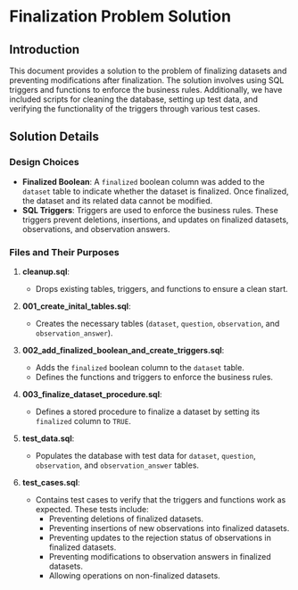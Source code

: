 # Finalization Problem Solution

## Introduction

This document provides a solution to the problem of finalizing datasets and preventing modifications after finalization. The solution involves using SQL triggers and functions to enforce the business rules. Additionally, we have included scripts for cleaning the database, setting up test data, and verifying the functionality of the triggers through various test cases.

## Solution Details

### Design Choices

- **Finalized Boolean**: A `finalized` boolean column was added to the `dataset` table to indicate whether the dataset is finalized. Once finalized, the dataset and its related data cannot be modified.
- **SQL Triggers**: Triggers are used to enforce the business rules. These triggers prevent deletions, insertions, and updates on finalized datasets, observations, and observation answers.

### Files and Their Purposes

1. **cleanup.sql**:
   - Drops existing tables, triggers, and functions to ensure a clean start.

2. **001_create_inital_tables.sql**:
   - Creates the necessary tables (`dataset`, `question`, `observation`, and `observation_answer`).

3. **002_add_finalized_boolean_and_create_triggers.sql**:
   - Adds the `finalized` boolean column to the `dataset` table.
   - Defines the functions and triggers to enforce the business rules.

4. **003_finalize_dataset_procedure.sql**:
   - Defines a stored procedure to finalize a dataset by setting its `finalized` column to `TRUE`.

5. **test_data.sql**:
   - Populates the database with test data for `dataset`, `question`, `observation`, and `observation_answer` tables.

6. **test_cases.sql**:
   - Contains test cases to verify that the triggers and functions work as expected. These tests include:
     - Preventing deletions of finalized datasets.
     - Preventing insertions of new observations into finalized datasets.
     - Preventing updates to the rejection status of observations in finalized datasets.
     - Preventing modifications to observation answers in finalized datasets.
     - Allowing operations on non-finalized datasets.

